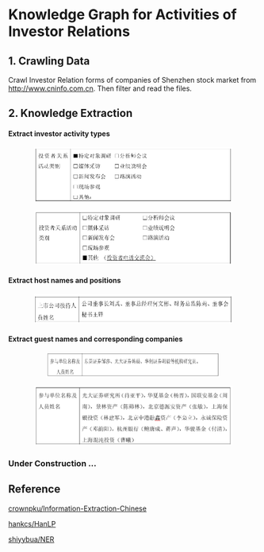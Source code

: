 # Knowledge Graph for Activities of Investor Relations

## 1. Crawling Data
Crawl Investor Relation forms of companies of Shenzhen stock market from <a href="http://www.cninfo.com.cn">http://www.cninfo.com.cn</a>. Then filter and read the files.

## 2. Knowledge Extraction
#### Extract investor activity types
<p align="center">
<img src="https://github.com/AlexaYuqinD/Knowledge-Graph-for-Activities-of-Investor-Relations/blob/master/images/type1.PNG" 
 width="400" height="110" />
</p>


<p align="center">
<img src="https://github.com/AlexaYuqinD/Knowledge-Graph-for-Activities-of-Investor-Relations/blob/master/images/type2.PNG" 
 width="400" height="110" />
</p>

#### Extract host names and positions
<p align="center">
<img src="https://github.com/AlexaYuqinD/Knowledge-Graph-for-Activities-of-Investor-Relations/blob/master/images/host.PNG" 
 width="400" height="60" />
</p>

#### Extract guest names and corresponding companies

<p align="center">
<img src="https://github.com/AlexaYuqinD/Knowledge-Graph-for-Activities-of-Investor-Relations/blob/master/images/guest1.PNG" 
 width="350" height="50" />
</p>

<p align="center">
<img src="https://github.com/AlexaYuqinD/Knowledge-Graph-for-Activities-of-Investor-Relations/blob/master/images/guest2.PNG" 
 width="400" height="120" />
</p>

### Under Construction ...

## Reference
[crownpku/Information-Extraction-Chinese](https://github.com/crownpku/Information-Extraction-Chinese)

[hankcs/HanLP](https://github.com/hankcs/HanLP)

[shiyybua/NER](https://github.com/shiyybua/NER)